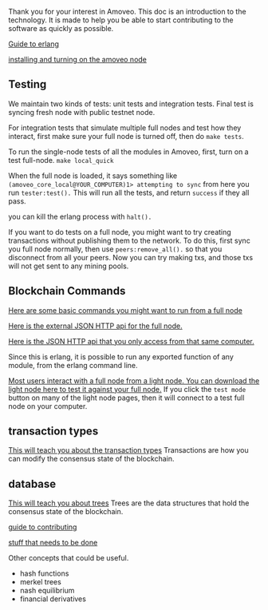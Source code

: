 Thank you for your interest in Amoveo.
This doc is an introduction to the technology.
It is made to help you be able to start contributing to the software as quickly as possible.

[Guide to erlang](https://learnyousomeerlang.com/)

[installing and turning on the amoveo node](https://github.com/zack-bitcoin/amoveo-docs/blob/master/getting-started/turn_it_on.md)

## Testing

We maintain two kinds of tests: unit tests and integration tests. Final test is syncing fresh node with public testnet node.

For integration tests that simulate multiple full nodes and test how they interact, first make sure your full node is turned off, then do `make tests`.

To run the single-node tests of all the modules in Amoveo, first, turn on a test full-node.
`make local_quick`

When the full node is loaded, it says something like
`(amoveo_core_local@YOUR_COMPUTER)1> attempting to sync`
from here you run
`tester:test().`
This will run all the tests, and return `success` if they all pass.

you can kill the erlang process with `halt().`

If you want to do tests on a full node, you might want to try creating transactions without publishing them to the network. To do this, first sync you full node normally, then use `peers:remove_all().` so that you disconnect from all your peers. Now you can try making txs, and those txs will not get sent to any mining pools.


## Blockchain Commands

[Here are some basic commands you might want to run from a full node](../api/commands.md)

[Here is the external JSON HTTP api for the full node.](https://github.com/zack-bitcoin/amoveo/blob/master/apps/amoveo_http/src/ext_handler.erl)

[Here is the JSON HTTP api that you only access from that same computer.](https://github.com/zack-bitcoin/amoveo/blob/master/apps/amoveo_http/src/api.erl)

Since this is erlang, it is possible to run any exported function of any module, from the erlang command line.

[Most users interact with a full node from a light node. You can download the light node here to test it against your full node.](https://github.com/zack-bitcoin/light-node-amoveo) If you click the `test mode` button on many of the light node pages, then it will connect to a test full node on your computer.


## transaction types

[This will teach you about the transaction types](/design/transaction_types.md)
Transactions are how you can modify the consensus state of the blockchain.

## database

[This will teach you about trees](/design/trees.md)
Trees are the data structures that hold the consensus state of the blockchain.


[guide to contributing](/contributions.md)

[stuff that needs to be done](/todo.md)

Other concepts that could be useful.

* hash functions
* merkel trees
* nash equilibrium
* financial derivatives
